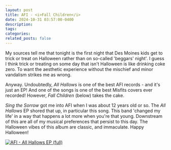 ```yaml
---
layout: post
title: AFI - <i>Fall Children</i>
date: 2024-10-31 03:57:00-0400
description: 
tags: 
categories: 
related_posts: false
---
```


My sources tell me that tonight is the first night that Des Moines kids get to trick or treat on Halloween rather than on so-called 'beggars' night'. I guess I think trick or treating on some day that isn't Halloween is like drinking coke zero. To want the aesthetic experience without the mischief and minor vandalism strikes me as wrong.

Anyway. Undoubtedly, <i> All Hallows </i> is one of the best AFI records - and it's just an EP! And one of the songs is one of the best Misfits covers ever recorded! However, <i>Fall Children</i> (below) takes the cake.

<i> Sing the Sorrow </i> got me into AFI when I was about 12 years old or so. The <i>All Hallows</i> EP shored that up, in particular this song. This band 'changed my life' in a way that happens a lot more when you're that young. Downstream of this are all of my musical preferences that persist to this day. The Halloween vibes of this album are classic, and immaculate. Happy Halloween! 


[![AFI - All Hallows EP (full)](https://www.reddit.com/r/vinyl/comments/14kx6j5/afi_all_hallows_ep/)](https://www.youtube.com/watch?v=Uco1mDpfIuM)

<!-- <iframe width="560" height="315"
src="https://www.youtube.com/watch?v=ibgIyLR2ZGs" 
frameborder="0" 
allow="accelerometer; autoplay; encrypted-media; gyroscope; picture-in-picture" 
allowfullscreen></iframe> -->

